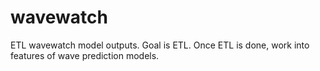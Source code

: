 # wavewatch
 ETL wavewatch model outputs. Goal is ETL. Once ETL is done, work into features of wave prediction models.
